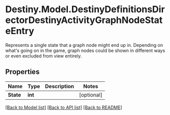 # Destiny.Model.DestinyDefinitionsDirectorDestinyActivityGraphNodeStateEntry
Represents a single state that a graph node might end up in. Depending on what's going on in the game, graph nodes could be shown in different ways or even excluded from view entirely.

## Properties

Name | Type | Description | Notes
------------ | ------------- | ------------- | -------------
**State** | **int** |  | [optional] 

[[Back to Model list]](../README.md#documentation-for-models) [[Back to API list]](../README.md#documentation-for-api-endpoints) [[Back to README]](../README.md)

